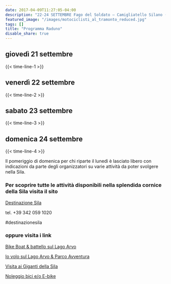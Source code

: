 ```yaml
---
date: 2017-04-09T11:27:05-04:00
description: "22-24 SETTEMBRE Fago del Soldato – Camigliatello Silano (CS)"
featured_image: "/images/motociclisti_al_tramonto_reduced.jpg"
tags: []
title: "Programma Raduno"
disable_share: true
---
```

## giovedì 21 settembre

{{< time-line-1 >}}

## venerdì 22 settembre

{{< time-line-2 >}}

## sabato 23 settembre

{{< time-line-3 >}}

## domenica 24 settembre

{{< time-line-4 >}}

Il pomeriggio di domenica per chi riparte il lunedì è lasciato libero con indicazioni da parte degli organizzatori su varie attività da poter svolgere nella Sila. 

### Per scoprire tutte le attività disponibili nella splendida cornice della Sila visita il sito
[Destinazione Sila](https://www.destinazionesila.it) 

tel. +39 342 059 1020

#destinazionesila

### oppure visita i link 

[Bike Boat & battello sul Lago Arvo](https://www.loricaly.it/attivita/)

[Io volo sul Lago Arvo & Parco Avventura](https://www.silavventura.it/)

[Visita ai Giganti della Sila](https://fondoambiente.it/luoghi/i-giganti-della-sila)

[Noleggio bici e/o E-bike](https://www.civitatis.com/it/camigliatello-silano/noleggio-bici-camigliatello-silano/#dettagli)
